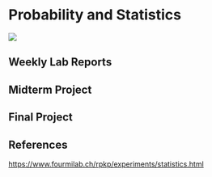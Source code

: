 # Probability and Statistics

<img src='https://physicsopenlab.org/wp-content/uploads/2017/05/particleMist.jpg'>

## Weekly Lab Reports

## Midterm Project

## Final Project


## References

https://www.fourmilab.ch/rpkp/experiments/statistics.html
